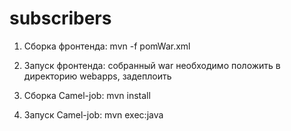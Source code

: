 # subscribers

1. Сборка фронтенда: 
mvn -f pomWar.xml

2. Запуск фронтенда: 
собранный war необходимо положить в директорию webapps, задеплоить

3. Сборка Camel-job: mvn install
4. Запуск Camel-job:
mvn exec:java


